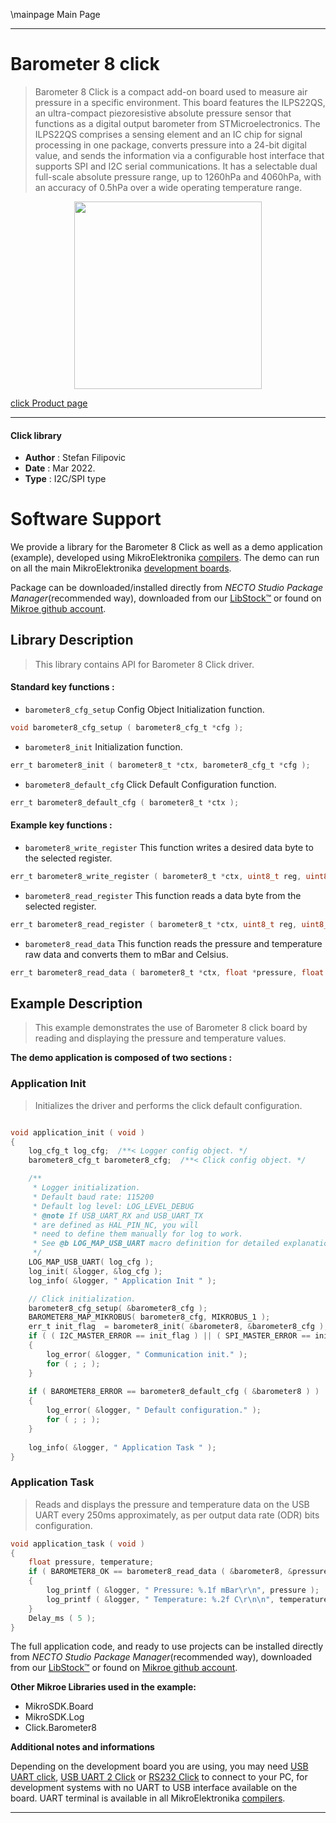 \mainpage Main Page

---
# Barometer 8 click

> Barometer 8 Click is a compact add-on board used to measure air pressure in a specific environment. This board features the ILPS22QS, an ultra-compact piezoresistive absolute pressure sensor that functions as a digital output barometer from STMicroelectronics. The ILPS22QS comprises a sensing element and an IC chip for signal processing in one package, converts pressure into a 24-bit digital value, and sends the information via a configurable host interface that supports SPI and I2C serial communications. It has a selectable dual full-scale absolute pressure range, up to 1260hPa and 4060hPa, with an accuracy of 0.5hPa over a wide operating temperature range.

<p align="center">
  <img src="https://download.mikroe.com/images/click_for_ide/barometer8_click.png" height=300px>
</p>

[click Product page](https://www.mikroe.com/barometer-8-click)

---


#### Click library

- **Author**        : Stefan Filipovic
- **Date**          : Mar 2022.
- **Type**          : I2C/SPI type


# Software Support

We provide a library for the Barometer 8 Click
as well as a demo application (example), developed using MikroElektronika
[compilers](https://www.mikroe.com/necto-studio).
The demo can run on all the main MikroElektronika [development boards](https://www.mikroe.com/development-boards).

Package can be downloaded/installed directly from *NECTO Studio Package Manager*(recommended way), downloaded from our [LibStock&trade;](https://libstock.mikroe.com) or found on [Mikroe github account](https://github.com/MikroElektronika/mikrosdk_click_v2/tree/master/clicks).

## Library Description

> This library contains API for Barometer 8 Click driver.

#### Standard key functions :

- `barometer8_cfg_setup` Config Object Initialization function.
```c
void barometer8_cfg_setup ( barometer8_cfg_t *cfg );
```

- `barometer8_init` Initialization function.
```c
err_t barometer8_init ( barometer8_t *ctx, barometer8_cfg_t *cfg );
```

- `barometer8_default_cfg` Click Default Configuration function.
```c
err_t barometer8_default_cfg ( barometer8_t *ctx );
```

#### Example key functions :

- `barometer8_write_register` This function writes a desired data byte to the selected register.
```c
err_t barometer8_write_register ( barometer8_t *ctx, uint8_t reg, uint8_t data_in );
```

- `barometer8_read_register` This function reads a data byte from the selected register.
```c
err_t barometer8_read_register ( barometer8_t *ctx, uint8_t reg, uint8_t *data_out );
```

- `barometer8_read_data` This function reads the pressure and temperature raw data and converts them to mBar and Celsius.
```c
err_t barometer8_read_data ( barometer8_t *ctx, float *pressure, float *temperature );
```

## Example Description

> This example demonstrates the use of Barometer 8 click board by reading and displaying the pressure and temperature values.

**The demo application is composed of two sections :**

### Application Init

> Initializes the driver and performs the click default configuration.

```c

void application_init ( void )
{
    log_cfg_t log_cfg;  /**< Logger config object. */
    barometer8_cfg_t barometer8_cfg;  /**< Click config object. */

    /** 
     * Logger initialization.
     * Default baud rate: 115200
     * Default log level: LOG_LEVEL_DEBUG
     * @note If USB_UART_RX and USB_UART_TX 
     * are defined as HAL_PIN_NC, you will 
     * need to define them manually for log to work. 
     * See @b LOG_MAP_USB_UART macro definition for detailed explanation.
     */
    LOG_MAP_USB_UART( log_cfg );
    log_init( &logger, &log_cfg );
    log_info( &logger, " Application Init " );

    // Click initialization.
    barometer8_cfg_setup( &barometer8_cfg );
    BAROMETER8_MAP_MIKROBUS( barometer8_cfg, MIKROBUS_1 );
    err_t init_flag  = barometer8_init( &barometer8, &barometer8_cfg );
    if ( ( I2C_MASTER_ERROR == init_flag ) || ( SPI_MASTER_ERROR == init_flag ) )
    {
        log_error( &logger, " Communication init." );
        for ( ; ; );
    }
    
    if ( BAROMETER8_ERROR == barometer8_default_cfg ( &barometer8 ) )
    {
        log_error( &logger, " Default configuration." );
        for ( ; ; );
    }
    
    log_info( &logger, " Application Task " );
}

```

### Application Task

> Reads and displays the pressure and temperature data on the USB UART every 250ms approximately, as per output data rate (ODR) bits configuration.

```c
void application_task ( void )
{
    float pressure, temperature;
    if ( BAROMETER8_OK == barometer8_read_data ( &barometer8, &pressure, &temperature ) )
    {
        log_printf ( &logger, " Pressure: %.1f mBar\r\n", pressure );
        log_printf ( &logger, " Temperature: %.2f C\r\n\n", temperature );
    }
    Delay_ms ( 5 );
}
```

The full application code, and ready to use projects can be installed directly from *NECTO Studio Package Manager*(recommended way), downloaded from our [LibStock&trade;](https://libstock.mikroe.com) or found on [Mikroe github account](https://github.com/MikroElektronika/mikrosdk_click_v2/tree/master/clicks).

**Other Mikroe Libraries used in the example:**

- MikroSDK.Board
- MikroSDK.Log
- Click.Barometer8

**Additional notes and informations**

Depending on the development board you are using, you may need
[USB UART click](https://www.mikroe.com/usb-uart-click),
[USB UART 2 Click](https://www.mikroe.com/usb-uart-2-click) or
[RS232 Click](https://www.mikroe.com/rs232-click) to connect to your PC, for
development systems with no UART to USB interface available on the board. UART
terminal is available in all MikroElektronika
[compilers](https://shop.mikroe.com/compilers).

---
